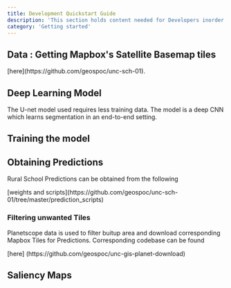 ```yaml
---
title: Development Quickstart Guide
description: 'This section holds content needed for Developers inorder to contribute and/or use our work'
category: 'Getting started' 
---
```


## Data : Getting Mapbox's Satellite Basemap tiles
<p> </p>
[here](https://github.com/geospoc/unc-sch-01).

## Deep Learning Model 
<p>The U-net model used requires less training data. The model is a deep CNN which learns segmentation in an end-to-end setting.</p>

## Training the model

## Obtaining Predictions
<p>Rural School Predictions can be obtained from the following</p> [weights and scripts](https://github.com/geospoc/unc-sch-01/tree/master/prediction_scripts)

### Filtering unwanted Tiles 
<p>Planetscope data is used to filter buitup area and download corresponding Mapbox Tiles for Predictions. Corresponding codebase can be found</p> [here] (https://github.com/geospoc/unc-gis-planet-download)

## Saliency Maps



